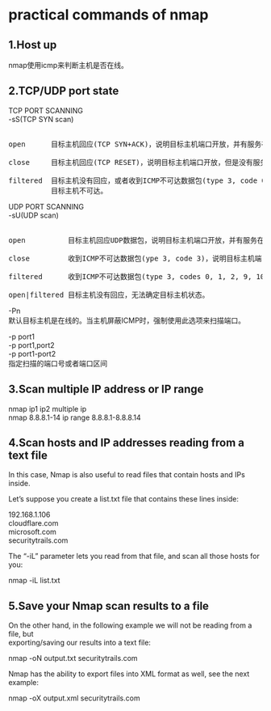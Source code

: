 # practical commands of nmap  
    
## 1.Host up    
nmap使用icmp来判断主机是否在线。    
    
## 2.TCP/UDP port state    
TCP PORT SCANNING    
-sS(TCP SYN scan)    
<pre>    
open      目标主机回应(TCP SYN+ACK)，说明目标主机端口开放，并有服务在端口监听。    
    
close     目标主机回应(TCP RESET)，说明目标主机端口开放，但是没有服务在端口监听。    
    
filtered  目标主机没有回应，或者收到ICMP不可达数据包(type 3, code 0, 1, 2, 3, 9, 10, or 13)，    
          目标主机不可达。    
</pre>    
    
UDP PORT SCANNING    
-sU(UDP scan)    
<pre>    
open          目标主机回应UDP数据包，说明目标主机端口开放，并有服务在端口监听。    
    
close         收到ICMP不可达数据包(ype 3, code 3)，说明目标主机端口开放，但是没有服务在监听。    
    
filtered      收到ICMP不可达数据包(type 3, codes 0, 1, 2, 9, 10, or 13)，说明目标主机不可达。    
    
open|filtered 目标主机没有回应，无法确定目标主机状态。    
</pre>    
    
-Pn    
默认目标主机是在线的。当主机屏蔽ICMP时，强制使用此选项来扫描端口。    
    
-p  port1    
-p  port1,port2    
-p  port1-port2    
指定扫描的端口号或者端口区间    
  
## 3.Scan multiple IP address or IP range  
nmap ip1 ip2      multiple ip    
nmap 8.8.8.1-14   ip range 8.8.8.1-8.8.8.14    
  
  
## 4.Scan hosts and IP addresses reading from a text file   
In this case, Nmap is also useful to read files that contain hosts and IPs inside.  
  
Let’s suppose you create a list.txt file that contains these lines inside:  
  
192.168.1.106  
cloudflare.com  
microsoft.com  
securitytrails.com  
  
The “-iL” parameter lets you read from that file, and scan all those hosts for you:  
  
nmap -iL list.txt  
  
## 5.Save your Nmap scan results to a file   
On the other hand, in the following example we will not be reading from a file, but   
exporting/saving our results into a text file:  
  
nmap -oN output.txt securitytrails.com  
  
Nmap has the ability to export files into XML format as well, see the next example:  
  
nmap -oX output.xml securitytrails.com  
